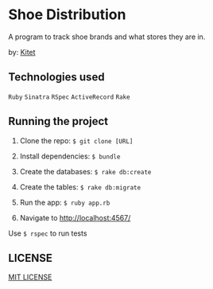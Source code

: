 # Shoe Distribution

A program to track shoe brands and what stores they are in.

by: [Kitet](https://github.com/kitet)

## Technologies used

`Ruby` `Sinatra` `RSpec` `ActiveRecord` `Rake`

## Running the project

1. Clone the repo: `$ git clone [URL]`

2. Install dependencies: `$ bundle`

3. Create the databases: `$ rake db:create`

4. Create the tables: `$ rake db:migrate`

5. Run the app: `$ ruby app.rb`

6. Navigate to [http://localhost:4567/](http://localhost:4567/)

Use `$ rspec` to run tests

## LICENSE

[MIT LICENSE](https://github.com/EdwardMudaida/shoe-distribution-ruby-ip4/blob/master/LICENSE)